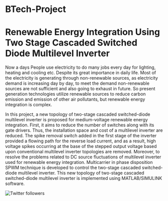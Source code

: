 # BTech-Project
Renewable Energy Integration Using Two Stage Cascaded Switched Diode Multilevel Inverter
========================================================================================

  Now a days People use electricity to do many jobs every day for lighting, heating and cooling etc. Despite its great importance in daily life. Most of the electricity is generating through non-renewable sources, as electricity demand is increasing day by day, to meet the demand non-renewable sources are not sufficient and also going to exhaust in future. So present generation technologies utilize renewable sources to reduce carbon emission and emission of other air pollutants, but renewable energy integration is complex.
  
  In this project, a new topology of two-stage cascaded switched-diode multilevel inverter is proposed for medium-voltage renewable energy integration. First, it aims to reduce the number of switches along with its gate drivers. Thus, the installation space and cost of a multilevel inverter are reduced. The spike removal switch added in the first stage of the inverter provided a flowing path for the reverse load current, and as a result, high voltage spikes occurring at the base of the stepped output voltage based upon conventional multilevel inverter topologies are removed. Moreover, to resolve the problems related to DC source fluctuations of multilevel inverter used for renewable energy integration. Multicarrier in phase disposition SPWM technique is developed to control the two-stage cascaded switched-diode multilevel inverter. This new topology of two-stage cascaded switched-diode multilevel inverter is implemented using MATLAB/SIMULINK software.


![Twitter followers](https://img.shields.io/twitter/follow/potlamohansai?style=social)
